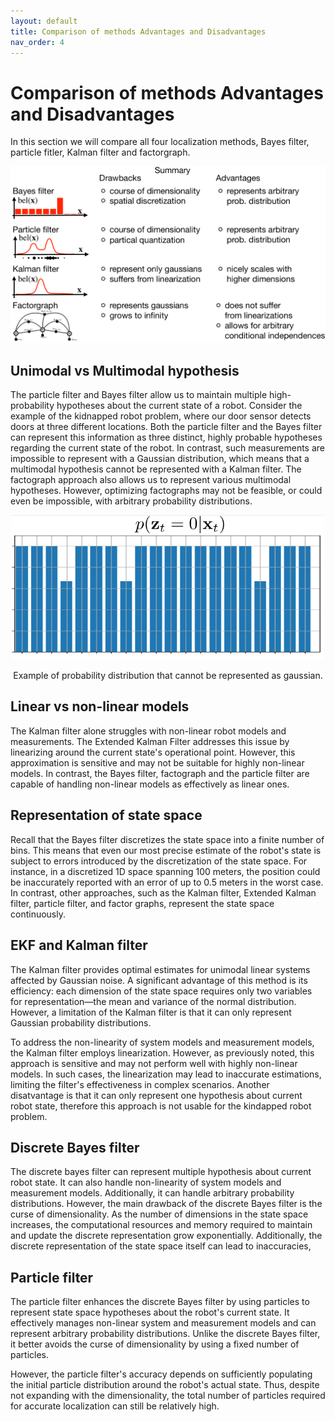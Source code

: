 ```yaml
---
layout: default
title: Comparison of methods Advantages and Disadvantages
nav_order: 4
---
```


# Comparison of methods Advantages and Disadvantages

In this section we will compare all four localization methods, Bayes filter, particle fitler, Kalman filter and factorgraph.

<p align="center">
    <img src="Comparison_summary.png" />
</p>

## Unimodal vs Multimodal hypothesis

The particle filter and Bayes filter allow us to maintain multiple high-probability hypotheses about the current state of a robot. Consider the example of the kidnapped robot problem, where our door sensor detects doors at three different locations. Both the particle filter and the Bayes filter can represent this information as three distinct, highly probable hypotheses regarding the current state of the robot. In contrast, such measurements are impossible to represent with a Gaussian distribution, which means that a multimodal hypothesis cannot be represented with a Kalman filter. The factograph approach also allows us to represent various multimodal hypotheses. However, optimizing factographs may not be feasible, or could even be impossible, with arbitrary probability distributions.

<p align="center">
    <img src="NonGaussProb.png" width="500"/>
    <p align="center">
    Example of probability distribution that cannot be represented as gaussian.
    </p>
</p>

## Linear vs non-linear models

The Kalman filter alone struggles with non-linear robot models and measurements. The Extended Kalman Filter addresses this issue by linearizing around the current state's operational point. However, this approximation is sensitive and may not be suitable for highly non-linear models. In contrast, the Bayes filter, factograph and the particle filter are capable of handling non-linear models as effectively as linear ones.

## Representation of state space

Recall that the Bayes filter discretizes the state space into a finite number of bins. This means that even our most precise estimate of the robot's state is subject to errors introduced by the discretization of the state space. For instance, in a discretized 1D space spanning 100 meters, the position could be inaccurately reported with an error of up to 0.5 meters in the worst case. In contrast, other approaches, such as the Kalman filter, Extended Kalman filter, particle filter, and factor graphs, represent the state space continuously.

## EKF and Kalman filter

The Kalman filter provides optimal estimates for unimodal linear systems affected by Gaussian noise. A significant advantage of this method is its efficiency: each dimension of the state space requires only two variables for representation—the mean and variance of the normal distribution. However, a limitation of the Kalman filter is that it can only represent Gaussian probability distributions.

To address the non-linearity of system models and measurement models, the Kalman filter employs linearization. However, as previously noted, this approach is sensitive and may not perform well with highly non-linear models. In such cases, the linearization may lead to inaccurate estimations, limiting the filter's effectiveness in complex scenarios. Another disatvantage is that it can only represent one hypothesis about current robot state, therefore this approach
is not usable for the kindapped robot problem.

## Discrete Bayes filter

The discrete bayes filter can represent multiple hypothesis about current robot state. It can also handle non-linearity of system models and measurement models. Additionally, it can handle arbitrary probability distributions. However, the main drawback of the discrete Bayes filter is the curse of dimensionality. As the number of dimensions in the state space increases, the computational resources and memory required to maintain and update the discrete representation grow exponentially. Additionally, the discrete representation of the state space itself can lead to inaccuracies,

## Particle filter

The particle filter enhances the discrete Bayes filter by using particles to represent state space hypotheses about the robot's current state. It effectively manages non-linear system and measurement models and can represent arbitrary probability distributions. Unlike the discrete Bayes filter, it better avoids the curse of dimensionality by using a fixed number of particles.

However, the particle filter's accuracy depends on sufficiently populating the initial particle distribution around the robot's actual state. Thus, despite not expanding with the dimensionality, the total number of particles required for accurate localization can still be relatively high.

